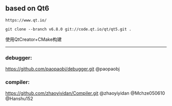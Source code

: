 ## based on Qt6
```https://www.qt.io/```
```
git clone --branch v6.8.0 git://code.qt.io/qt/qt5.git .
```
使用QtCreator+CMake构建
***

### debugger: 
<https://github.com/paopaobj/debugger.git>
@paopaobj

### compiler: 
<https://github.com/zhaoyiyidan/Compiler.git>
@zhaoyiyidan
@Mchze050610
@Hanshu152
